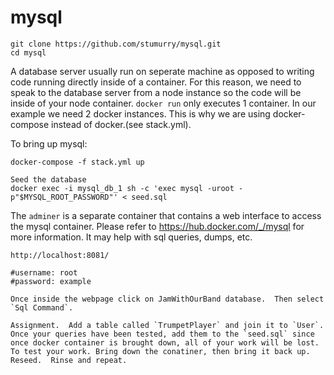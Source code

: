 # mysql

```
git clone https://github.com/stumurry/mysql.git
cd mysql
```

A database server usually run on seperate machine as opposed to writing code running directly inside of a container.
For this reason, we need to speak to the database server from a node instance so the code will be inside of your node container.
`docker run` only executes 1 container.  In our example we need 2 docker instances.  This is why we are using docker-compose instead of docker.(see stack.yml). 

To bring up mysql:
```
docker-compose -f stack.yml up

Seed the database
docker exec -i mysql_db_1 sh -c 'exec mysql -uroot -p"$MYSQL_ROOT_PASSWORD"' < seed.sql

```
The `adminer` is a separate container that contains a web interface to access the mysql container. Please refer to https://hub.docker.com/_/mysql for more information. It may help with sql queries, dumps, etc. 
``` 
http://localhost:8081/

#username: root
#password: example

Once inside the webpage click on JamWithOurBand database.  Then select `Sql Command`.

Assignment.  Add a table called `TrumpetPlayer` and join it to `User`.  Once your queries have been tested, add them to the `seed.sql` since once docker container is brought down, all of your work will be lost.  To test your work. Bring down the conatiner, then bring it back up.  Reseed.  Rinse and repeat.

